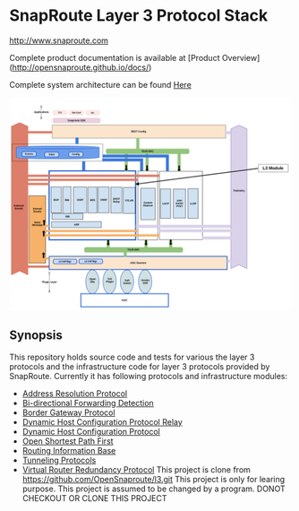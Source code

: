 # SnapRoute Layer 3 Protocol Stack

http://www.snaproute.com



Complete product documentation is available at
[Product Overview] (http://opensnaproute.github.io/docs/)

Complete system architecture can be found
[Here](http://opensnaproute.github.io/docs/architecture.html)


![L3 Architecture](docs/L3_Module_Diagram.png "L3 Architecture")

## Synopsis
This repository holds source code and tests for various the layer 3 protocols and the infrastructure code for layer 3 protocols provided by SnapRoute.
Currently it has following protocols and infrastructure modules:
 - [Address Resolution Protocol](arp/ "ARP")
 - [Bi-directional Forwarding Detection](bfd/ "BFD")
 - [Border Gateway Protocol](bgp/ "BGP")
 - [Dynamic Host Configuration Protocol Relay](dhcp_relay/ "DHCP Relay Agent")
 - [Dynamic Host Configuration Protocol](dhcp/ "DHCP Agent")
 - [Open Shortest Path First](ospf/ "OSPF")
 - [Routing Information Base](rib/ "RIB Daemon")
 - [Tunneling Protocols](tunnel/ "Tunneling")
 - [Virtual Router Redundancy Protocol](vrrp/ "VRRP")
This project is clone from https://github.com/OpenSnaproute/l3.git 
This project is only for learing purpose.
This project is assumed to be changed by a program. 
DONOT CHECKOUT OR CLONE THIS PROJECT
